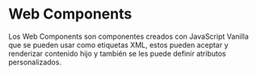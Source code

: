 # Web Components

Los Web Components son componentes creados con JavaScript Vanilla que se pueden usar como etiquetas XML, estos pueden aceptar y renderizar contenido hijo y también se les puede definir atributos personalizados.
